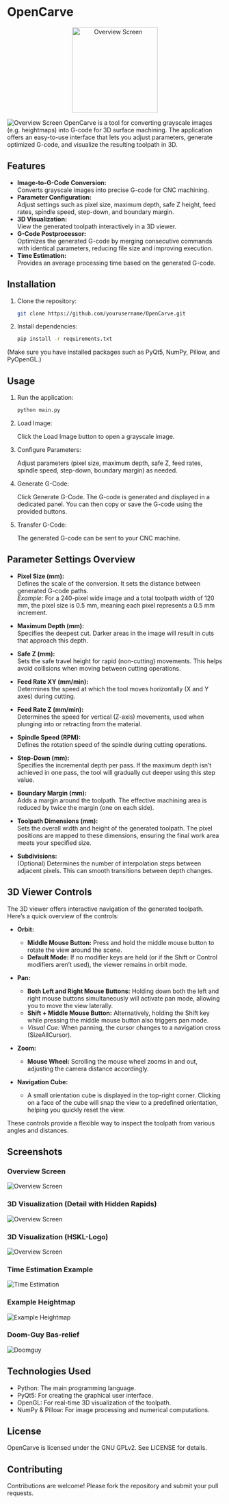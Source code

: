# OpenCarve
<div style="text-align: center;">
<img src="logo.png" alt="Overview Screen" width="200">
</div>

![Overview Screen](doc/OpenCarve.png)
OpenCarve is a tool for converting grayscale images (e.g. heightmaps) into G-code for 3D surface machining. The application offers an easy-to-use interface that lets you adjust parameters, generate optimized G-code, and visualize the resulting toolpath in 3D.

## Features

- **Image-to-G-Code Conversion:**  
  Converts grayscale images into precise G-code for CNC machining.
- **Parameter Configuration:**  
  Adjust settings such as pixel size, maximum depth, safe Z height, feed rates, spindle speed, step-down, and boundary margin.
- **3D Visualization:**  
  View the generated toolpath interactively in a 3D viewer.
- **G-Code Postprocessor:**  
  Optimizes the generated G-code by merging consecutive commands with identical parameters, reducing file size and improving execution.
- **Time Estimation:**  
  Provides an average processing time based on the generated G-code.

## Installation

1. Clone the repository:
   ```bash
   git clone https://github.com/yourusername/OpenCarve.git

2. Install dependencies:
    ```bash
    pip install -r requirements.txt

(Make sure you have installed packages such as PyQt5, NumPy, Pillow, and PyOpenGL.)

## Usage
1. Run the application:
    ```bash
    python main.py

2. Load Image:

    Click the Load Image button to open a grayscale image.

3. Configure Parameters:

    Adjust parameters (pixel size, maximum depth, safe Z, feed rates, spindle speed, step-down, boundary margin) as needed.
4. Generate G-Code:

    Click Generate G-Code. The G-code is generated and displayed in a dedicated panel. You can then copy or save the G-code using the provided buttons.
5. Transfer G-Code:
    
    The generated G-code can be sent to your CNC machine.

## Parameter Settings Overview

- **Pixel Size (mm):**  
  Defines the scale of the conversion. It sets the distance between generated G-code paths.  
  *Example:* For a 240-pixel wide image and a total toolpath width of 120 mm, the pixel size is 0.5 mm, meaning each pixel represents a 0.5 mm increment.

- **Maximum Depth (mm):**  
  Specifies the deepest cut. Darker areas in the image will result in cuts that approach this depth.

- **Safe Z (mm):**  
  Sets the safe travel height for rapid (non-cutting) movements. This helps avoid collisions when moving between cutting operations.

- **Feed Rate XY (mm/min):**  
  Determines the speed at which the tool moves horizontally (X and Y axes) during cutting.

- **Feed Rate Z (mm/min):**  
  Determines the speed for vertical (Z-axis) movements, used when plunging into or retracting from the material.

- **Spindle Speed (RPM):**  
  Defines the rotation speed of the spindle during cutting operations.

- **Step-Down (mm):**  
  Specifies the incremental depth per pass. If the maximum depth isn’t achieved in one pass, the tool will gradually cut deeper using this step value.

- **Boundary Margin (mm):**  
  Adds a margin around the toolpath. The effective machining area is reduced by twice the margin (one on each side).

- **Toolpath Dimensions (mm):**  
  Sets the overall width and height of the generated toolpath. The pixel positions are mapped to these dimensions, ensuring the final work area meets your specified size.

- **Subdivisions:**  
  (Optional) Determines the number of interpolation steps between adjacent pixels. This can smooth transitions between depth changes.

## 3D Viewer Controls

The 3D viewer offers interactive navigation of the generated toolpath. Here’s a quick overview of the controls:

- **Orbit:**  
  - **Middle Mouse Button:** Press and hold the middle mouse button to rotate the view around the scene.  
  - **Default Mode:** If no modifier keys are held (or if the Shift or Control modifiers aren’t used), the viewer remains in orbit mode.

- **Pan:**  
  - **Both Left and Right Mouse Buttons:** Holding down both the left and right mouse buttons simultaneously will activate pan mode, allowing you to move the view laterally.  
  - **Shift + Middle Mouse Button:** Alternatively, holding the Shift key while pressing the middle mouse button also triggers pan mode.  
  - *Visual Cue:* When panning, the cursor changes to a navigation cross (SizeAllCursor).

- **Zoom:**  
  - **Mouse Wheel:** Scrolling the mouse wheel zooms in and out, adjusting the camera distance accordingly.

- **Navigation Cube:**  
  - A small orientation cube is displayed in the top-right corner. Clicking on a face of the cube will snap the view to a predefined orientation, helping you quickly reset the view.

These controls provide a flexible way to inspect the toolpath from various angles and distances.


## Screenshots

### Overview Screen
![Overview Screen](doc/OpenCarve.png)

### 3D Visualization (Detail with Hidden Rapids)
![Overview Screen](doc/OpenCarve-3DVis-detail-hide-rapids.png)

### 3D Visualization (HSKL-Logo)
![Overview Screen](doc/OpenCarve-3DVis-hskl.png)

### Time Estimation Example

![Time Estimation](doc/OpenCarve-Time-Est.png)
### Example Heightmap

![Example Heightmap](assets/topoheightmap.png)

### Doom-Guy Bas-relief

![Doomguy](assets/doomguy-sample.jpg)
## Technologies Used

+ Python: The main programming language.
+ PyQt5: For creating the graphical user interface.
+ OpenGL: For real-time 3D visualization of the toolpath.
+ NumPy & Pillow: For image processing and numerical computations.

## License

OpenCarve is licensed under the GNU GPLv2. See LICENSE for details.

## Contributing

Contributions are welcome! Please fork the repository and submit your pull requests.
